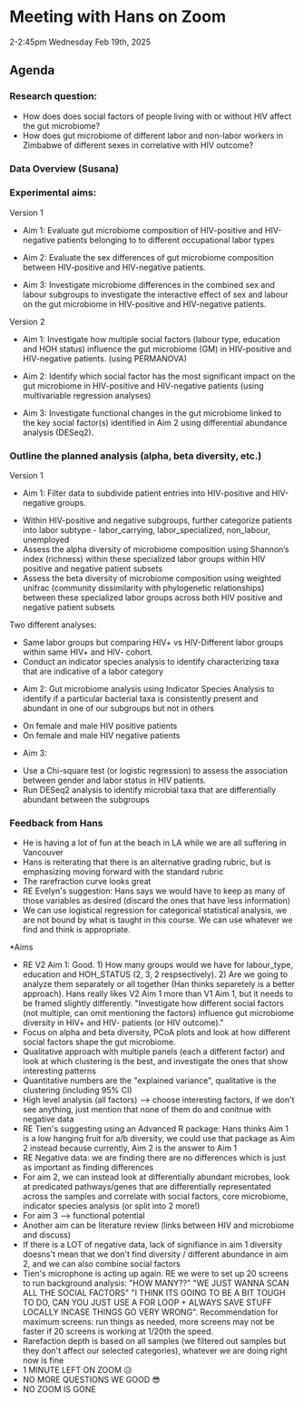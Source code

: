 # Meeting with Hans on Zoom 
2-2:45pm Wednesday Feb 19th, 2025
## Agenda
 ### Research question: 
 - How does does social factors of people living with or without HIV affect the gut microbiome?
 -  How does gut microbiome of different labor and non-labor workers in Zimbabwe of different sexes in correlative with HIV outcome?



 ### Data Overview (Susana)
 
 ### Experimental aims:
Version 1

 * Aim 1: Evaluate gut microbiome composition of HIV-positive and HIV-negative patients belonging to to different occupational labor types 

 * Aim 2:  Evaluate the sex differences of gut microbiome composition between HIV-positive and HIV-negative patients. 

 * Aim 3: Investigate microbiome differences in the combined sex and labour subgroups to investigate the interactive effect of sex and labour on the gut microbiome in HIV-positive and HIV-negative patients.


Version 2
 
 * Aim 1: Investigate how multiple social factors (labour type, education and HOH status) influence the gut microbiome (GM) in HIV-positive and HIV-negative patients. (using PERMANOVA)

 * Aim 2:  Identify which social factor has the most significant impact on the gut microbiome in HIV-positive and HIV-negative patients (using multivariable regression analyses)

 * Aim 3: Investigate functional changes in the gut microbiome linked to the key social factor(s) identified in Aim 2 using differential abundance analysis (DESeq2).
   

 ### Outline the planned analysis (alpha, beta diversity, etc.)

 Version 1

 * Aim 1: Filter data to subdivide patient entries into HIV-positive and HIV-negative groups.
- Within HIV-positive and negative subgroups, further categorize patients into labor subtype - labor_carrying, labor_specialized, non_labour, unemployed
- Assess the alpha diversity of microbiome composition using Shannon’s index (richness) within these specialized labor groups within HIV positive and negative patient subsets
- Assess the beta diversity of microbiome composition using weighted unifrac (community dissimilarity with phylogenetic relationships) between these specialized labor groups across both HIV positive and negative patient subsets 

Two different analyses:
- Same labor groups but comparing HIV+ vs HIV-Different labor groups within same HIV+ and HIV- cohort.
- Conduct an indicator species analysis to identify characterizing taxa that are indicative of a labor category

* Aim 2: Gut microbiome analysis using Indicator Species Analysis to identify if a particular bacterial taxa is consistently present and abundant in one of our subgroups but not in others
- On female and male HIV positive patients
- On female and male HIV negative patients

* Aim 3:
- Use a Chi-square test (or logistic regression) to assess the association between gender and labor status in HIV patients.
- Run DESeq2 analysis to identify microbial taxa that are differentially abundant between the subgroups

 
 
 ### Feedback from Hans
 - He is having a lot of fun at the beach in LA while we are all suffering in Vancouver
 - Hans is reiterating that there is an alternative grading rubric, but is emphasizing moving forward with the standard rubric
 - The rarefraction curve looks great
 - RE Evelyn's suggestion: Hans says we would have to keep as many of those variables as desired (discard the ones that have less information)
 - We can use logistical regression for categorical statistical analysis, we are not bound by what is taught in this course. We can use whatever we find and think is  appropriate.
   
*Aims
- RE V2 Aim 1: Good. 1) How many groups would we have for labour_type, education and HOH_STATUS (2, 3, 2 respsectively). 2) Are we going to analyze them separately or all together (Han thinks separetely is a better approach). Hans really likes V2 Aim 1 more than V1 Aim 1, but it needs to be framed slightly differently. "Investigate how different social factors (not multiple, can omit mentioning the factors) influence gut microbiome diversity in HIV+ and HIV- patients (or HIV outcome)."
- Focus on alpha and beta diversity, PCoA plots and look at how different social factors shape the gut microbiome.
- Qualitative approach with multiple panels (each a different factor) and look at which clustering is the best, and investigate the ones that show interesting patterns
- Quantitative numbers are the "explained variance", qualitative is the clustering (including 95% CI)
- High level analysis (all factors) --> choose interesting factors, if we don't see anything, just mention that none of them do and conitnue with negative data
- RE Tien's suggesting using an Advanced R package: Hans thinks Aim 1 is a low hanging fruit for a/b diversity, we could use that package as Aim 2 instead because currently, Aim 2 is the answer to Aim 1
- RE Negative data: we are finding there are no differences which is just as important as finding differences
- For aim 2, we can instead look at differentially abundant microbes, look at predicated pathways/genes that are differentially representated across the samples and correlate with social factors, core microbiome, indicator species analysis (or split into 2 more!)
- For aim 3 --> functional potential
- Another aim can be literature review (links between HIV and microbiome and discuss) 
- If there is a LOT of negative data, lack of signifiance in aim 1 diversity doesns't mean that we don't find diversity / different abundance in aim 2, and we can also combine social factors
- Tien's microphone is acting up again. RE we were to set up 20 screens to run background analysis: "HOW MANY??" "WE JUST WANNA SCAN ALL THE SOCIAL FACTORS" "I THINK ITS GOING TO BE A BIT TOUGH TO DO, CAN YOU JUST USE A FOR LOOP + ALWAYS SAVE STUFF LOCALLY INCASE THINGS GO VERY WRONG". Recommendation for maximum screens: run things as needed, more screens may not be faster if 20 screens is working at 1/20th the speed.
- Rarefaction depth is based on all samples (we filtered out samples but they don't affect our selected categories), whatever we are doing right now is fine
- 1 MINUTE LEFT ON ZOOM 😥
- NO MORE QUESTIONS WE GOOD 😎
- NO ZOOM IS GONE
